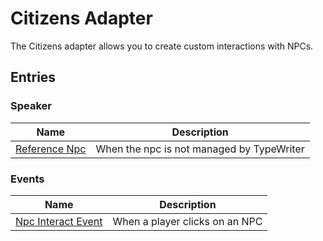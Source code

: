 # Citizens Adapter
The Citizens adapter allows you to create custom interactions with NPCs.

## Entries

### Speaker

| Name | Description |
| ---- | ----------- |
| [Reference Npc](CitizensAdapter/entries/speaker/reference_npc) | When the npc is not managed by TypeWriter |
### Events

| Name | Description |
| ---- | ----------- |
| [Npc Interact Event](CitizensAdapter/entries/events/on_npc_interact) | When a player clicks on an NPC |
